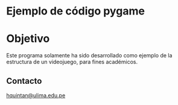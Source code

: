 # Ejemplo de código pygame

# Objetivo

Este programa solamente ha sido desarrollado como ejemplo de la
estructura de un videojuego, para fines académicos.

## Contacto

hquintan@ulima.edu.pe